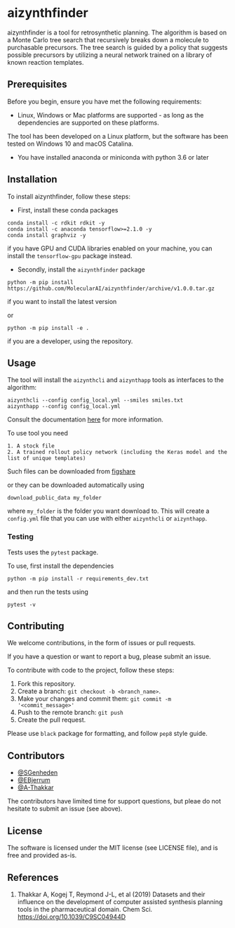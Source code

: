 # aizynthfinder

aizynthfinder is a tool for retrosynthetic planning. The algorithm is based on a Monte Carlo tree search that recursively breaks down a molecule to purchasable precursors. The tree search is guided by a policy that suggests possible precursors by utilizing a neural network trained on a library of known reaction templates.  

## Prerequisites

Before you begin, ensure you have met the following requirements:

* Linux, Windows or Mac platforms are supported - as long as the dependencies are supported on these platforms.

The tool has been developed on a Linux platform, but the software has been tested on Windows 10 and macOS Catalina.

* You have installed anaconda or miniconda with python 3.6 or later


## Installation

To install aizynthfinder, follow these steps:

* First, install these conda packages

```
conda install -c rdkit rdkit -y
conda install -c anaconda tensorflow>=2.1.0 -y
conda install graphviz -y
```

if you have GPU and CUDA libraries enabled on your machine, you can install the ``tensorflow-gpu`` package instead.

* Secondly, install the ``aizynthfinder`` package

```
python -m pip install https://github.com/MolecularAI/aizynthfinder/archive/v1.0.0.tar.gz
```

if you want to install the latest version

or

```
python -m pip install -e .
```

if you are a developer, using the repository.

## Usage

The tool will install the ``aizynthcli`` and ``aizynthapp`` tools
as interfaces to the algorithm:

```
aizynthcli --config config_local.yml --smiles smiles.txt
aizynthapp --config config_local.yml
```

Consult the documentation [here](https://molecularai.github.io/aizynthfinder/) for more information.

To use tool you need

    1. A stock file
    2. A trained rollout policy network (including the Keras model and the list of unique templates)

Such files can be downloaded from [figshare](https://figshare.com/articles/AiZynthFinder_a_fast_robust_and_flexible_open-source_software_for_retrosynthetic_planning/12334577)

or they can be downloaded automatically using

```
download_public_data my_folder
```

where ``my_folder`` is the folder you want download to. 
This will create a ``config.yml`` file that you can use with either ``aizynthcli`` or ``aizynthapp``.

### Testing

Tests uses the ``pytest`` package. 

To use, first install the dependencies

```
python -m pip install -r requirements_dev.txt
```

and then run the tests using

```
pytest -v
```

## Contributing

We welcome contributions, in the form of issues or pull requests.

If you have a question or want to report a bug, please submit an issue.


To contribute with code to the project, follow these steps:

1. Fork this repository.
2. Create a branch: `git checkout -b <branch_name>`.
3. Make your changes and commit them: `git commit -m '<commit_message>'`
4. Push to the remote branch: `git push`
5. Create the pull request.

Please use ``black`` package for formatting, and follow ``pep8`` style guide.


## Contributors

* [@SGenheden](www.github.com/SGenheden)
* [@EBjerrum](www.github.com/EBjerrum)
* [@A-Thakkar](www.github.com/A-Thakkar)

The contributors have limited time for support questions, but pleae do not hesitate to submit an issue (see above).

## License

The software is licensed under the MIT license (see LICENSE file), and is free and provided as-is.

## References

1. Thakkar A, Kogej T, Reymond J-L, et al (2019) Datasets and their influence on the development of computer assisted synthesis planning tools in the pharmaceutical domain. Chem Sci. https://doi.org/10.1039/C9SC04944D
